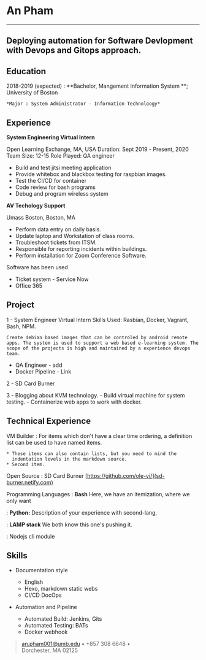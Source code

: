An Pham 
============

----
Deploying automation for Software Devlopment with Devops and Gitops approach. 
----

Education
---------

2018-2019 (expected)
:   **Bachelor, Mangement Information System **; University of Boston 

    *Major : System Administrator - Information Technoloogy*

Experience
----------

**System Engineering Virtual Intern**

Open Learning Exchange, MA, USA
    Duration: Sept 2019 - Present, 2020
    Team Size: 12-15
    Role Played: QA engineer

- Build and test jitsi meeting application
- Provide whitebox and blackbox testing for raspbian images.
- Test the CI/CD for container
- Code review for bash programs
- Debug and program wireless system  

**AV Techology Support**

Umass Boston, Boston, MA
- Perform data entry on daily basis.
- Update laptop and Workstation of class rooms.
- Troubleshoot tickets from ITSM.
- Responsible for reporting incidents within buildings.
- Perform installation for Zoom Conference Software.

Software has been used 
* Ticket system - Service Now
* Office 365 


Project
-------
1 - System Engineer Virtual Intern 
        Skills Used: Rasbian, Docker, Vagrant, Bash, NPM.

    Create debian based images that can be controled by android remote apps. The system is used to support a web based e-learning system. The scope of the projects is high and maintained by a experience devops team.  
  - QA Engineer - add 
  - Docker Pipeline - Link

2 - SD Card Burner  

3 - Blogging about KVM technology.
				- Build virtual machine for system testing.
				- Containerize web apps to work with docker.

Technical Experience
--------------------

VM Builder 
:   For items which don't have a clear time ordering, a definition
    list can be used to have named items.

    * These items can also contain lists, but you need to mind the
      indentation levels in the markdown source.
    * Second item.

Open Source
:   SD Card Burner [https://github.com/ole-vi/](sd-burner.netify.com)
    
Programming Languages
:   **Bash** Here, we have an itemization, where we only want

:   **Python:** Description of your experience with second-lang,

:   **LAMP stack** We both know this one's pushing
    it.

:   Nodejs cli module  

[ref]: https://github.com/phamduchong

Skills 
----------------------------------------

* Documentation style  
     * English 
     * Hexo, markdown static webs
     * CI/CD DocOps

* Automation and Pipeline
     * Automated Build: Jenkins, Gits
     * Automated Testing: BATs
     * Docker webhook 

> <an.pham001@umb.edu> • +857 308 6648 • \
Dorchester, MA 02125
